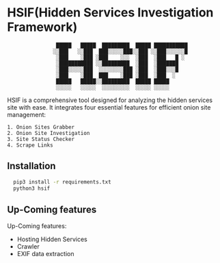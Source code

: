 
# HSIF(Hidden Services Investigation Framework)

                    █████   █████  █████████  █████ ███████████
                   ░░███   ░░███  ███░░░░░███░░███ ░░███░░░░░░█
                    ░███    ░███ ░███    ░░░  ░███  ░███   █ ░ 
                    ░███████████ ░░█████████  ░███  ░███████   
                    ░███░░░░░███  ░░░░░░░░███ ░███  ░███░░░█   
                    ░███    ░███  ███    ░███ ░███  ░███  ░    
                    █████   █████░░█████████  █████ █████      
                    ░░░░░   ░░░░░  ░░░░░░░░░  ░░░░░ ░░░░░       

HSIF is a comprehensive tool designed for analyzing the hidden services site with ease. It integrates four essential features for efficient onion site management:
    
    1. Onion Sites Grabber
    2. Onion Site Investigation
    3. Site Status Checker
    4. Scrape Links



## Installation



```bash
  pip3 install -r requirements.txt
  python3 hsif
```
    
## Up-Coming features

Up-Coming features:

- Hosting Hidden Services
- Crawler
- EXIF data extraction


